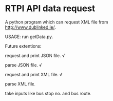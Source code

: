 RTPI API data request
====================

A python program which can request XML file from http://www.dublinked.ie/.

USAGE: run getData.py.

Future extentions:

request and print JSON file. √

parse JSON file. √

request and print XML file. √

parse XML file.

take inputs like bus stop no. and bus route.

